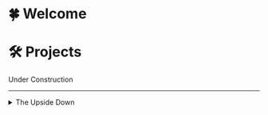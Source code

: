 # 🍀 Welcome

# 🛠️ Projects

Under Construction

---

<details>
  <summary>The Upside Down</summary>
  
  <img src="/mick_rory.webp" />
</details>

<a rel="me" href="https://mastodon.social/@kyza">឵</a>
